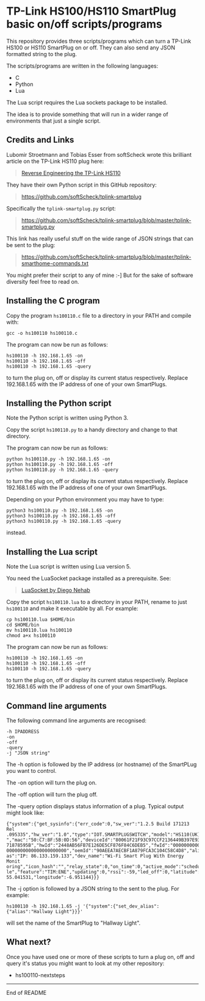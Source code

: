 # TP-Link HS100/HS110 SmartPlug basic on/off scripts/programs

This repository provides three scripts/programs which can turn a TP-Link
HS100 or HS110 SmartPlug on or off.  They can also send any JSON formatted
string to the plug.

The scripts/programs are written in the following languages:

* C
* Python
* Lua

The Lua script requires the Lua sockets package to be installed.

The idea is to provide something that will run in a wider range of
environments that just a single script.

## Credits and Links

Lubomir Stroetmann and Tobias Esser from softScheck wrote this brilliant
article on the TP-Link HS110 plug here:

> [Reverse Engineering the TP-Link HS110](https://www.softscheck.com/en/reverse-engineering-tp-link-hs110/)

They have their own Python script in this GitHub repository:

> <https://github.com/softScheck/tplink-smartplug>

Specifically the `tplink-smartplug.py` script:

> <https://github.com/softScheck/tplink-smartplug/blob/master/tplink-smartplug.py>

This link has really useful stuff on the wide range of JSON strings that can
be sent to the plug:

> <https://github.com/softScheck/tplink-smartplug/blob/master/tplink-smarthome-commands.txt>

You might prefer their script to any of mine :-]  But for the sake of software
diversity feel free to read on.

## Installing the C program

Copy the program `hs100110.c` file to a directory in your PATH and
compile with:

```
gcc -o hs100110 hs100110.c
```

The program can now be run as follows:

```
hs100110 -h 192.168.1.65 -on
hs100110 -h 192.168.1.65 -off
hs100110 -h 192.168.1.65 -query
```

to turn the plug on, off or display its current status respectively. Replace 192.168.1.65
with the IP address of one of your own SmartPlugs.

## Installing the Python script

Note the Python script is written using Python 3.

Copy the script `hs100110.py` to a handy directory and change to that directory.

The program can now be run as follows:

```
python hs100110.py -h 192.168.1.65 -on
python hs100110.py -h 192.168.1.65 -off
python hs100110.py -h 192.168.1.65 -query
```

to turn the plug on, off or display its current status respectively. Replace 192.168.1.65
with the IP address of one of your own SmartPlugs.

Depending on your Python environment you may have to type:

```
python3 hs100110.py -h 192.168.1.65 -on
python3 hs100110.py -h 192.168.1.65 -off
python3 hs100110.py -h 192.168.1.65 -query
```

instead.

## Installing the Lua script

Note the Lua script is written using Lua version 5.

You need the LuaSocket package installed as a prerequisite. See:

> [LuaSocket by Diego Nehab](https://github.com/diegonehab/luasocket)

Copy the script `hs100110.lua` to a directory in your PATH, rename to just
`hs100110` and make it executable by all.  For example:

```
cp hs100110.lua $HOME/bin
cd $HOME/bin
mv hs100110.lua hs100110
chmod a+x hs100110
```

The program can now be run as follows:

```
hs100110 -h 192.168.1.65 -on
hs100110 -h 192.168.1.65 -off
hs100110 -h 192.168.1.65 -query
```

to turn the plug on, off or display its current status
respectively. Replace 192.168.1.65 with the IP address of one of your
own SmartPlugs.

## Command line arguments

The following command line arguments are recognised:

```
-h IPADDRESS
-on
-off
-query
-j "JSON string"
```

The -h option is followed by the IP address (or hostname) of the SmartPLug you want to control.

The -on option will turn the plug on.

The -off option will turn the plug off.

The -query option displays status information of a plug.  Typical output might look like:

```
{"system":{"get_sysinfo":{"err_code":0,"sw_ver":"1.2.5 Build 171213 Rel
.095335","hw_ver":"1.0","type":"IOT.SMARTPLUGSWITCH","model":"HS110(UK)
","mac":"50:C7:BF:5B:0D:56","deviceId":"80061F21F93C97CCF2136449B397E93
71878595B","hwId":"2448AB56FB7E126DE5CF876F84C6DEB5","fwId":"0000000000
0000000000000000000000","oemId":"90AEEA7AECBF1A879FCA3C104C58C4D8","ali
as":"IP: 86.133.159.133","dev_name":"Wi-Fi Smart Plug With Energy Monit
oring","icon_hash":"","relay_state":0,"on_time":0,"active_mode":"schedu
le","feature":"TIM:ENE","updating":0,"rssi":-59,"led_off":0,"latitude":
55.041531,"longitude":-6.951144}}}
```

The -j option is followed by a JSON string to the sent to the plug.  For example:

```
hs100110 -h 192.168.1.65 -j '{"system":{"set_dev_alias":{"alias":"Hallway Light"}}}'
```

will set the name of the SmartPlug to "Hallway Light".

## What next?

Once you have used one or more of these scripts to turn a plug on, off and query
it's status you might want to look at my other repository:

* hs100110-nextsteps

------------------------------
End of README
